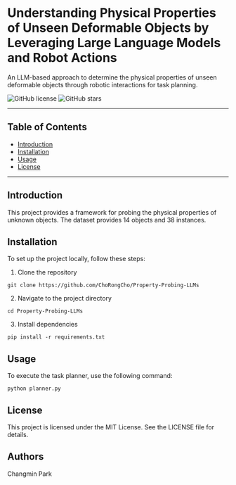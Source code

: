 # Understanding Physical Properties of Unseen Deformable Objects by Leveraging Large Language Models and Robot Actions
An LLM-based approach to determine the physical properties of unseen deformable objects through robotic interactions for task planning.

![GitHub license](https://img.shields.io/github/license/ChoRongCho/Property-Probing-LLMs)
![GitHub stars](https://img.shields.io/github/stars/ChoRongCho/Property-Probing-LLMs)

---

## Table of Contents

- [Introduction](#introduction)
- [Installation](#installation)
- [Usage](#usage)
- [License](#license)

---

## Introduction

This project provides a framework for probing the physical properties of unknown objects.
The dataset provides 14 objects and 38 instances.

## Installation

To set up the project locally, follow these steps:
1. Clone the repository
```commandline
git clone https://github.com/ChoRongCho/Property-Probing-LLMs
```

2. Navigate to the project directory
```commandline
cd Property-Probing-LLMs
```

3. Install dependencies
```commandline
pip install -r requirements.txt
```
## Usage
To execute the task planner, use the following command:
```commandline
python planner.py
```

## License
This project is licensed under the MIT License. See the LICENSE file for details.

## Authors
Changmin Park
